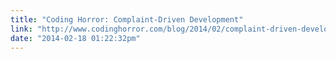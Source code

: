```yaml
---
title: "Coding Horror: Complaint-Driven Development"
link: "http://www.codinghorror.com/blog/2014/02/complaint-driven-development.html"
date: "2014-02-18 01:22:32pm"
---
```

